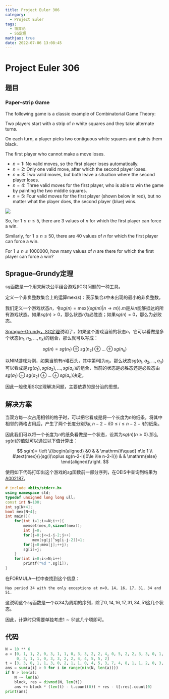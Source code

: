 ```yaml
---
title: Project Euler 306
category:
  - Project Euler
tags:
  - 博弈论
  - SG定理
mathjax: true
date: 2022-07-06 13:08:45
---
```


<escape><!-- more --></escape>

# Project Euler 306

## 题目

### Paper-strip Game

The following game is a classic example of Combinatorial Game Theory:

Two players start with a strip of $n$ white squares and they take alternate turns.

On each turn, a player picks two contiguous white squares and paints them black.

The first player who cannot make a move loses.

- $n = 1$: No valid moves, so the first player loses automatically.
- $n = 2$: Only one valid move, after which the second player loses.
- $n = 3$: Two valid moves, but both leave a situation where the second player loses.
- $n = 4$: Three valid moves for the first player, who is able to win the game by painting the two middle squares.
- $n = 5$: Four valid moves for the first player (shown below in red), but no matter what the player does, the second player (blue) wins.

![](../images/p306_pstrip.gif)

So, for $1 \le n \le 5$, there are $3$ values of $n$ for which the first player can force a win.

Similarly, for $1 \le n \le 50$, there are 40 values of $n$ for which the first player can force a win.

For $1 \le n \le 1 000 000$, how many values of $n$ are there for which the first player can force a win?

## Sprague–Grundy定理

$sg$函数是一个用来解决公平组合游戏(ICG)问题的一种工具。

定义一个非负整数集合上的运算$\text{mex}(s)$：表示集合$s$中未出现的最小的非负整数。

我们定义一个游戏状态$n$，令$sg(n)=\text{mex}(\{sg(m)|n\rightarrow m\})$.$m$是从$n$能够抵达的所有游戏状态。如果$sg(n)>0$，那么状态$n$为必胜态；如果$sg(n)=0$，那么为必败态。

[Sprague–Grundy，SG定理](https://en.wikipedia.org/wiki/Sprague%E2%80%93Grundy_theorem)说明了，如果这个游戏当前的状态$n$，它可以看做是多个状态$(n_1,n_2,\dots,n_k)$的组合，那么就可以写成：

$$sg(n)=sg(n_1)\oplus sg(n_2)\oplus \dots \oplus sg(n_k)$$

以NIM游戏为例，如果当前有$n$堆石头，其中第$i$堆为$a_i$。那么状态$sg(a_1,a_2,\dots,a_n)$可以看成是$sg(a_1),sg(a_2),\dots,sg(a_n)$的组合，当前的状态是必胜态还是必败态由$sg(a_1)\oplus sg(a_2)\oplus\dots\oplus sg(a_n)$决定。

因此一般使用SG定理解决问题，主要依靠的是分治的思想。

## 解决方案

当双方每一次占用相邻的格子时，可以把它看成是将一个长度为$n$的纸条，将其中相邻的两格占用后，产生了两个长度分别为$i,n-2-i(0\le i\le n-2-i)$的纸条。

因此我们可以将一个长度为$n$的纸条看做是一个状态，设其为$sg(n)(n\ge 0)$.那么$sg(n)$的值就可以通过以下值计算出：

$$
sg(n)=
\left \{\begin{aligned}
  &0 & & \mathrm{if\quad} n\le 1 \\
  &\text{mex}(\{sg(i)\oplus sg(n-2-i)|0\le i\le n-2-i\}) & & \mathrm{else}
\end{aligned}\right.
$$

使用如下代码打印出这个游戏的$sg$函数前一部分序列，在OEIS中查询到结果为[A002187](http://oeis.org/A002187)。

```C++
# include <bits/stdc++.h>
using namespace std;
typedef unsigned long long ull;
const int N=100;
int sg[N+4];
bool mex[N+4];
int main(){
    for(int i=1;i<=N;i++){
        memset(mex,0,sizeof(mex));
        int j=0;
        for(j=0;j<=i-j-2;j++)
            mex[sg[j]^sg[i-j-2]]=1;
        for(j=0;mex[j];++j);
        sg[i]=j;
    }
    for(int i=0;i<=N;i++)
        printf("%d ",sg[i]);
}

```

在FORMULA一栏中查找到这个信息：

``` 
Has period 34 with the only exceptions at n=0, 14, 16, 17, 31, 34 and 51.
```

这说明这个$sg$函数是一个以$34$为周期的序列，除了$0,14,16,17,31,34,51$这几个状态。

因此，计算时只需要单独考虑$1\sim 51$这几个项即可。

## 代码

```py
N = 10 ** 6
a = [0, 1, 1, 2, 0, 3, 1, 1, 0, 3, 3, 2, 2, 4, 0, 5, 2, 2, 3, 3, 0, 1, 1, 3, 0, 2, 1, 1, 0, 4, 5, 2, 7, 4, 0, 1, 1, 2,
     0, 3, 1, 1, 0, 3, 3, 2, 2, 4, 4, 5, 5, 2]
t = [3, 3, 0, 1, 1, 3, 0, 2, 1, 1, 0, 4, 5, 3, 7, 4, 8, 1, 1, 2, 0, 3, 1, 1, 0, 3, 3, 2, 2, 4, 4, 5, 5, 9]
ans = sum(a[i] > 0 for i in range(min(N, len(a))))
if N > len(a):
    N -= len(a)
    block, res = divmod(N, len(t))
    ans += block * (len(t) - t.count(0)) + res - t[:res].count(0)
print(ans)

```
